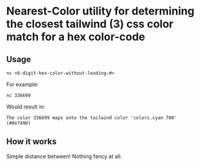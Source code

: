 # Nearest-Color utility for determining the closest tailwind (3) css color match for a hex color-code

## Usage

```
nc <6-digit-hex-color-without-leading-#>
```

For example:

```
nc 336699
```

Would result in:

```
The color 336699 maps onto the tailwind color 'colors.cyan 700' (#0e7490)
```

## How it works

Simple distance between! Nothing fancy at all.

